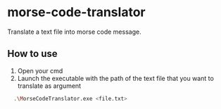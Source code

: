 # morse-code-translator
Translate a text file into morse code message.

## How to use
1. Open your cmd
2. Launch the executable with the path of the text file that you want to translate as argument
```sh
  .\MorseCodeTranslator.exe <file.txt>
  ```
